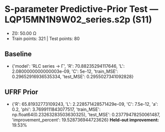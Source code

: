 # S-parameter Predictive-Prior Test — LQP15MN1N9W02_series.s2p (S11)
- Z0: 50.00 Ω
- Train points: 321  |  Test points: 80

## Baseline
- {'model': 'RLC series -> Γ', 'R': 70.88235294117646, 'L': 2.0800000000000003e-09, 'C': 5e-12, 'train_MSE': 0.29652916936535334, 'test_MSE': 0.2955027341092828}

## UFRF Prior
- {'R': 65.81932773109243, 'L': 2.228571428571429e-09, 'C': 7.5e-12, 'a': 0.2, 'phi': 3.7699111843077517, 'train_MSE': np.float64(0.23263283503630325), 'test_MSE': 0.23779478250061487, 'improvement_percent': 19.528736944723626}
**Held-out improvement:** 19.53%